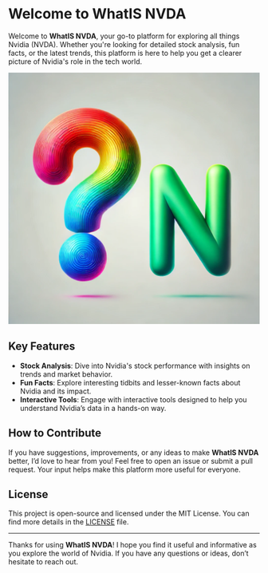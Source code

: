 # Welcome to WhatIS NVDA

Welcome to **WhatIS NVDA**, your go-to platform for exploring all things Nvidia (NVDA). Whether you're looking for detailed stock analysis, fun facts, or the latest trends, this platform is here to help you get a clearer picture of Nvidia's role in the tech world.

![WhatIS NVDA](data/imgs/watNVDA.webp)

## Key Features

- **Stock Analysis**: Dive into Nvidia's stock performance with insights on trends and market behavior.
- **Fun Facts**: Explore interesting tidbits and lesser-known facts about Nvidia and its impact.
- **Interactive Tools**: Engage with interactive tools designed to help you understand Nvidia’s data in a hands-on way.

## How to Contribute

If you have suggestions, improvements, or any ideas to make **WhatIS NVDA** better, I’d love to hear from you! Feel free to open an issue or submit a pull request. Your input helps make this platform more useful for everyone.

## License

This project is open-source and licensed under the MIT License. You can find more details in the [LICENSE](LICENSE) file.

---

Thanks for using **WhatIS NVDA**! I hope you find it useful and informative as you explore the world of Nvidia. If you have any questions or ideas, don’t hesitate to reach out.